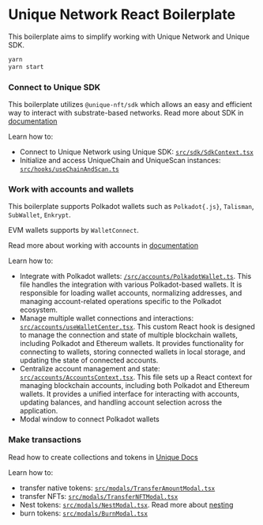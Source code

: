 # Unique Network React Boilerplate

This boilerplate aims to simplify working with Unique Network and Unique SDK.

```sh
yarn
yarn start
```

### Connect to Unique SDK

This boilerplate utilizes `@unique-nft/sdk` which allows an easy and efficient way to interact with substrate-based networks. Read more about SDK in [documentation](https://docs.unique.network/build/sdk/getting-started.html)

Learn how to:

- Connect to Unique Network using Unique SDK: [`src/sdk/SdkContext.tsx`](./src/sdk/SdkContext.tsx)
- Initialize and access UniqueChain and UniqueScan instances: [`src/hooks/useChainAndScan.ts`](./src/hooks/useChainAndScan.ts)

### Work with accounts and wallets

This boilerplate supports Polkadot wallets such as `Polkadot{.js}`, `Talisman`, `SubWallet`, `Enkrypt`.

EVM wallets supports by `WalletConnect`.

Read more about working with accounts in [documentation](https://docs.unique.network/tutorials/work-with-accounts.html) 

Learn how to:

- Integrate with Polkadot wallets: [`/src/accounts/PolkadotWallet.ts`](./src/accounts/PolkadotWallet.ts). This file handles the integration with various Polkadot-based wallets. It is responsible for loading wallet accounts, normalizing addresses, and managing account-related operations specific to the Polkadot ecosystem.
- Manage multiple wallet connections and interactions: [`src/accounts/useWalletCenter.tsx`](./src/accounts/useWalletCenter.tsx). This custom React hook is designed to manage the connection and state of multiple blockchain wallets, including Polkadot and Ethereum wallets. It provides functionality for connecting to wallets, storing connected wallets in local storage, and updating the state of connected accounts.
- Centralize account management and state: [`src/accounts/AccountsContext.tsx`](./src/accounts/AccountsContext.tsx). This file sets up a React context for managing blockchain accounts, including both Polkadot and Ethereum wallets. It provides a unified interface for interacting with accounts, updating balances, and handling account selection across the application.
- Modal window to connect Polkadot wallets

### Make transactions

Read how to create collections and tokens in [Unique Docs](https://docs.unique.network/build/sdk/v2/balances.html)

Learn how to:

- transfer native tokens: [`src/modals/TransferAmountModal.tsx`](./src/modals/TransferAmountModal.tsx)
- transfer NFTs: [`src/modals/TransferNFTModal.tsx`](./src/modals/TransferNFTModal.tsx)
- Nest tokens: [`src/modals/NestModal.tsx`](./src/modals/NestModal.tsx). Read more about [nesting](https://docs.unique.network/build/sdk/v2/tokens.html#nesting)
- burn tokens: [`src/modals/BurnModal.tsx`](./src/modals/BurnModal.tsx)
